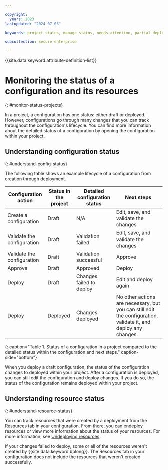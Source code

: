 ```yaml
---

copyright:
  years: 2023
lastupdated: "2024-07-03"

keywords: project status, manage status, needs attention, partial deployment, deploy project, validate project, validate configuration, deploy configuration

subcollection: secure-enterprise

---
```


{{site.data.keyword.attribute-definition-list}}

# Monitoring the status of a configuration and its resources
{: #monitor-status-projects}

In a project, a configuration has one status: either draft or deployed. However, configurations go through many changes that you can track throughout the configuration's lifecycle. You can find more information about the detailed status of a configuration by opening the configuration within your project.

## Understanding configuration status
{: #understand-config-status}

The following table shows an example lifecycle of a configuration from creation through deployment.

| Configuration action | Status in the project | Detailed configuration status | Next steps |
| -------------- | -------------- | -------------- | -------------- |
| Create a configuration | Draft | N/A | Edit, save, and validate the changes |
| Validate the configuration | Draft | Validation failed | Edit, save, and validate the changes |
| Validate the configuration | Draft | Validation successful | Approve |
| Approve | Draft | Approved | Deploy |
| Deploy | Draft | Changes failed to deploy | Edit and deploy again |
| Deploy | Deployed | Changes deployed | No other actions are necessary, but you can still edit the configuration, validate it, and deploy any changes. |
{: caption="Table 1. Status of a configuration in a project compared to the detailed status within the configuration and next steps." caption-side="bottom"}

When you deploy a draft configuration, the status of the configuration changes to deployed within your project. After a configuration is deployed, you can still edit the configuration and deploy changes. If you do so, the status of the configuration remains deployed within your project.

## Understanding resource status
{: #understand-resource-status}

You can track resources that were created by a deployment from the Resources tab in your configuration. From there, you can endeploy resources or view more information about the status of your resources. For more information, see [Undeploying resources](/docs/secure-enterprise?topic=secure-enterprise-remove-resources&interface=ui).

If your changes failed to deploy, some or all of the resources weren't created by {{site.data.keyword.bplong}}. The Resources tab in your configuration does not include the resources that weren't created successfully.
